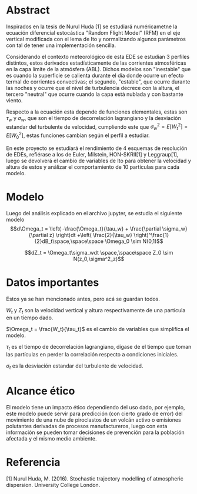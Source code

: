 # Abstract

Inspirados en la tesis de Nurul Huda [1] se estudiará numéricametne la ecuación diferencial estocástica "Random Flight Model" (RFM) en el eje vertical modificada con el lema de Ito y normalizando algunos parámetros con tal de tener una implementación sencilla.

Considerando el contexto meteorológico de esta EDE se estudian 3 perfiles distintos, estos derivados estadísticamente de las corrientes atmosféricas en la capa límite de la atmósfera (ABL). Dichos modelos son "inestable" que es cuando la superficie se calienta durante el día donde ocurre un efecto termal de corrientes convectivas; el segundo, "estable", que ocurre durante las noches y ocurre que el nivel de turbulencia decrece con la altura, el tercero "neutral" que ocurre cuando la capa está nublada y con bastante viento.

Respecto a la ecuación esta depende de funciones elementales, estas son $\tau_w$ y $\sigma_w$, que son el tiempo de decorrelación lagrangiano y la desviación estandar del turbulente de velocidad, cumpliendo este que $\sigma_w ^2 = E[W^2_t] = E[W^2_0]$, estas funciones cambian según el perfil a estudiar.

En este proyecto se estudiará el rendimiento de 4 esquemas de resolución de EDEs, refiérase a los de Euler, Milstein, HON-SKRII[1] y Leggraup[1], luego se devolverá el cambio de variables de Ito para obtener la velocidad y altura de estos y análizar el comportamiento de 10 partículas para cada modelo.

# Modelo
Luego del análisis explicado en el archivo jupyter, se estudia el siguiente modelo
$$d\Omega_t = \left( -\frac{\Omega_t}{\tau_w} + \frac{\partial \sigma_w}{\partial z} \right)dt +\left( \frac{2}{\tau_w} \right)^\frac{1}{2}dB_t\space,\space\space \Omega_0 \sim N(0,1)$$

$$dZ_t = \Omega_t\sigma_wdt \space,\space\space Z_0 \sim N(z_0,\sigma^2_z)$$

# Datos importantes
Estos ya se han mencionado antes, pero acá se guardan todos.

$W_t$ y $Z_t$ son la velocidad vertical y altura respectivamente de una partícula en un tiempo dado.

$\Omega_t = \frac{W_t}{\tau_t}$ es el cambio de variables que simplifica el modelo.

$\tau_t$ es el tiempo de decorrelación lagrangiano, dígase de el tiempo que toman las partículas en perder la correlación respecto a condiciones iniciales.

$\sigma_t$ es la desviación estandar del turbulente de velocidad.


# Alcance ético

El modelo tiene un impacto ético dependiendo del uso dado, por ejemplo, este modelo puede servir para predicción (con cierto grado de error) del movimiento de una nube de piroclastos de un volcán activo o emisiones polutantes derivadas de procesos manufactureros, luego con esta información se pueden tomar decisiones de prevención para la población afectada y el mismo medio ambiente.

# Referencia 

[1] Nurul Huda, M. (2016). Stochastic trajectory modelling of atmospheric dispersion. University College London.
